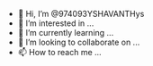 - 👋 Hi, I’m @974093YSHAVANTHys
- 👀 I’m interested in ...
- 🌱 I’m currently learning ...
- 💞️ I’m looking to collaborate on ...
- 📫 How to reach me ...

<!---
974093YSHAVANTHys/974093YSHAVANTHys is a ✨ special ✨ repository because its `README.md` (this file) appears on your GitHub profile.
You can click the Preview link to take a look at your changes.
--->
